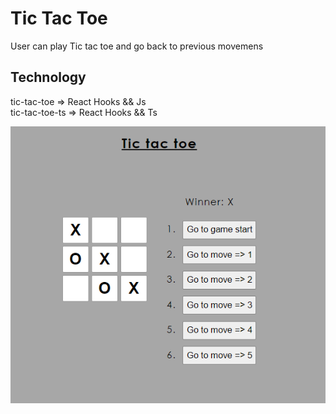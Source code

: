 # Tic Tac Toe 

User can play Tic tac toe and go back to previous movemens

## Technology

tic-tac-toe => React Hooks && Js
<br/>
tic-tac-toe-ts => React Hooks && Ts

![tictactoe](./img/img.png)

